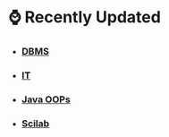 
# ⌚ Recently Updated
-   ### [DBMS](DBMS/Classes_Notes/m1_syllabus)
    
-   ### [IT](IT/index)
    
-   ### [Java OOPs](Java_OOPs/index)
    
-   ### [Scilab](Scilab/index)